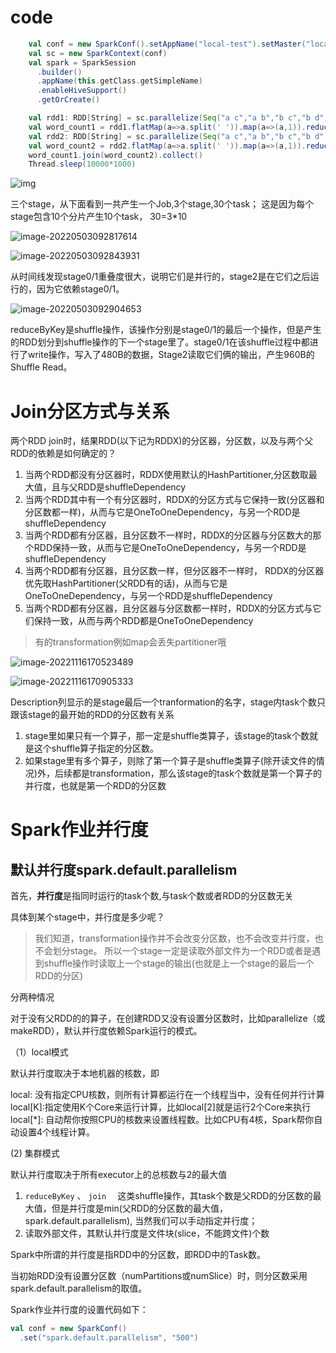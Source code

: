 # code

```scala
    val conf = new SparkConf().setAppName("local-test").setMaster("local")
    val sc = new SparkContext(conf)
    val spark = SparkSession
      .builder()
      .appName(this.getClass.getSimpleName)
      .enableHiveSupport()
      .getOrCreate()

    val rdd1: RDD[String] = sc.parallelize(Seq("a c","a b","b c","b d","c d"),10)
    val word_count1 = rdd1.flatMap(a=>a.split(' ')).map(a=>(a,1)).reduceByKey((x,y)=>x+y)
    val rdd2: RDD[String] = sc.parallelize(Seq("a c","a b","b c","b d","c d"),10)
    val word_count2 = rdd2.flatMap(a=>a.split(' ')).map(a=>(a,1)).reduceByKey((x,y)=>x+y)
    word_count1.join(word_count2).collect()
    Thread.sleep(10000*1000)
```

![img](https://piggo-picture.oss-cn-hangzhou.aliyuncs.com/image/1620.png)

三个stage，从下面看到一共产生一个Job,3个stage,30个task； 这是因为每个stage包含10个分片产生10个task， 30=3*10

![image-20220503092817614](https://piggo-picture.oss-cn-hangzhou.aliyuncs.com/image/image-20220503092817614.png)

![image-20220503092843931](https://piggo-picture.oss-cn-hangzhou.aliyuncs.com/image/image-20220503092843931.png)

从时间线发现stage0/1重叠度很大，说明它们是并行的，stage2是在它们之后运行的，因为它依赖stage0/1。

![image-20220503092904653](https://piggo-picture.oss-cn-hangzhou.aliyuncs.com/image/image-20220503092904653.png)

reduceByKey是shuffle操作，该操作分别是stage0/1的最后一个操作，但是产生的RDD划分到shuffle操作的下一个stage里了。stage0/1在该shuffle过程中都进行了write操作，写入了480B的数据，Stage2读取它们俩的输出，产生960B的Shuffle Read。

# Join分区方式与关系

两个RDD join时，结果RDD(以下记为RDDX)的分区器，分区数，以及与两个父RDD的依赖是如何确定的？ 

1. 当两个RDD都没有分区器时，RDDX使用默认的HashPartitioner,分区数取最大值，且与父RDD是shuffleDependency
2. 当两个RDD其中有一个有分区器时，RDDX的分区方式与它保持一致(分区器和分区数都一样)，从而与它是OneToOneDependency，与另一个RDD是shuffleDependency
3. 当两个RDD都有分区器，且分区数不一样时，RDDX的分区器与分区数大的那个RDD保持一致，从而与它是OneToOneDependency，与另一个RDD是shuffleDependency
4. 当两个RDD都有分区器，且分区数一样，但分区器不一样时， RDDX的分区器优先取HashPartitioner(父RDD有的话)，从而与它是OneToOneDependency，与另一个RDD是shuffleDependency
5. 当两个RDD都有分区器，且分区器与分区数都一样时，RDDX的分区方式与它们保持一致，从而与两个RDD都是OneToOneDependency

> 有的transformation例如map会丢失partitioner哦



![image-20221116170523489](https://piggo-picture.oss-cn-hangzhou.aliyuncs.com/image-20221116170523489.png)

![image-20221116170905333](https://piggo-picture.oss-cn-hangzhou.aliyuncs.com/image-20221116170905333.png)

Description列显示的是stage最后一个tranformation的名字，stage内task个数只跟该stage的最开始的RDD的分区数有关系

1. stage里如果只有一个算子，那一定是shuffle类算子，该stage的task个数就是这个shuffle算子指定的分区数。
2. 如果stage里有多个算子，则除了第一个算子是shuffle类算子(除开读文件的情况)外，后续都是transformation，那么该stage的task个数就是第一个算子的并行度，也就是第一个RDD的分区数

# Spark作业并行度

## 默认并行度spark.default.parallelism

首先，**并行度**是指同时运行的task个数,与task个数或者RDD的分区数无关

具体到某个stage中，并行度是多少呢？ 

>  我们知道，transformation操作并不会改变分区数，也不会改变并行度，也不会划分stage。 所以一个stage一定是读取外部文件为一个RDD或者是遇到shuffle操作时读取上一个stage的输出(也就是上一个stage的最后一个RDD的分区)

分两种情况

对于没有父RDD的的算子，在创建RDD又没有设置分区数时，比如parallelize（或makeRDD），默认并行度依赖Spark运行的模式。

（1）local模式

默认并行度取决于本地机器的核数，即

local: 没有指定CPU核数，则所有计算都运行在一个线程当中，没有任何并行计算
local[K]:指定使用K个Core来运行计算，比如local[2]就是运行2个Core来执行
local[*]: 自动帮你按照CPU的核数来设置线程数。比如CPU有4核，Spark帮你自动设置4个线程计算。

(2) 集群模式

默认并行度取决于所有executor上的总核数与2的最大值

1.  `reduceByKey` 、 `join  ` 这类shuffle操作，其task个数是父RDD的分区数的最大值，但是并行度是min(父RDD的分区数的最大值，spark.default.parallelism),    当然我们可以手动指定并行度；
2. 读取外部文件，其默认并行度是文件块(slice，不能跨文件)个数





Spark中所谓的并行度是指RDD中的分区数，即RDD中的Task数。

当初始RDD没有设置分区数（numPartitions或numSlice）时，则分区数采用spark.default.parallelism的取值。

Spark作业并行度的设置代码如下：

```scala
val conf = new SparkConf()
  .set("spark.default.parallelism", "500")
```

